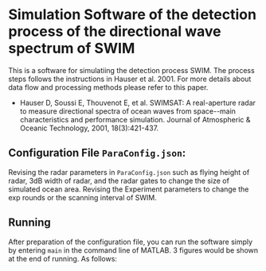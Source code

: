 # Simulation Software of the detection process of the directional wave spectrum of SWIM
This is a software for simulatiing the detection process SWIM. The process steps follows the instructions in Hauser et al. 2001. For more details about data flow and processing methods please refer to this paper.
* Hauser D, Soussi E, Thouvenot E, et al. SWIMSAT: A real-aperture radar to measure directional spectra of ocean waves from space--main characteristics and performance simulation. Journal of Atmospheric & Oceanic Technology, 2001, 18(3):421-437.


## Configuration File `ParaConfig.json`:
Revising the radar parameters in `ParaConfig.json` such as flying height of radar, 3dB width of radar, and the radar gates to change the size of simulated ocean area. Revising the Experiment parameters to change the exp rounds or the scanning interval of SWIM.

## Running
After preparation of the configuration file, you can run the software simply by entering `main` in the command line of MATLAB. 3 figures would be shown at the end of running. As follows:
